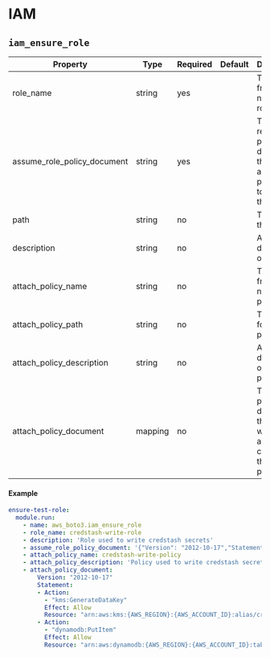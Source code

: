 # IAM


## `iam_ensure_role`


Property                    | Type     | Required | Default     | Description
----------------------------|----------|----------|-------------|---------------
role_name                   | string   | yes      |             | The friendly name of the role.
assume_role_policy_document | string   | yes      |             | The trust relationship policy document that grants an entity permission to assume the role.
path                        | string   | no       |             | The path to the role.
description                 | string   | no       |             | A description of the role.
attach_policy_name          | string   | no       |             | The friendly name of the policy.
attach_policy_path          | string   | no       |             | The path for the policy.
attach_policy_description   | string   | no       |             | A friendly description of the policy.
attach_policy_document      | mapping  | no       |             | The JSON policy document that you want to use as the content for the new policy.


#### Example

```yaml
ensure-test-role:
  module.run:
    - name: aws_boto3.iam_ensure_role
    - role_name: credstash-write-role
    - description: 'Role used to write credstash secrets'
    - assume_role_policy_document: '{"Version": "2012-10-17","Statement": {"Effect": "Allow","Principal": {"Service": "ecs.amazonaws.com"},"Action": "sts:AssumeRole"}}'
    - attach_policy_name: credstash-write-policy
    - attach_policy_description: 'Policy used to write credstash secrets'
    - attach_policy_document:
        Version: "2012-10-17"
        Statement:
        - Action:
          - "kms:GenerateDataKey"
          Effect: Allow
          Resource: "arn:aws:kms:{AWS_REGION}:{AWS_ACCOUNT_ID}:alias/credstash"
        - Action:
          - "dynamodb:PutItem"
          Effect: Allow
          Resource: "arn:aws:dynamodb:{AWS_REGION}:{AWS_ACCOUNT_ID}:table/credential-store"
```
